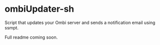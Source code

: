 # ombiUpdater-sh
Script that updates your Ombi server and sends a notification email using ssmpt.

Full readme coming soon.
